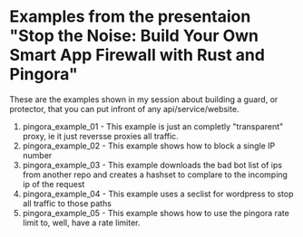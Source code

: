 # Examples from the presentaion "Stop the Noise: Build Your Own Smart App Firewall with Rust and Pingora"

These are the examples shown in my session about building a guard, or protector, that you can put infront of any api/service/website.

1. pingora_example_01 - This example is just an completly "transparent" proxy, ie it just reversse proxies all traffic.
2. pingora_example_02 - This example shows how to block a single IP number
3. pingora_example_03 - This example downloads the bad bot list of ips from another repo and creates a hashset to complare to the incomping ip of the request
4. pingora_example_04 - This example uses a seclist for wordpress to stop all traffic to those paths
5. pingora_example_05 - This example shows how to use the pingora rate limit to, well, have a rate limiter.
